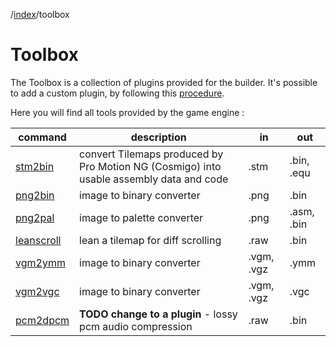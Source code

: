 /[index]/toolbox

[index]: ../readme.md

# Toolbox

The Toolbox is a collection of plugins provided for the builder. It's possible to add a custom plugin, by following this [procedure][plugin-add].

[plugin-add]: ./plugin-add.md

Here you will find all tools provided by the game engine :

|command|description|in|out|
|-|-|-|-|
|[stm2bin][stm2bin]|convert Tilemaps produced by Pro Motion NG (Cosmigo) into usable assembly data and code|.stm|.bin, .equ|
|[png2bin][png2bin]|image to binary converter|.png|.bin|
|[png2pal][png2pal]|image to palette converter|.png|.asm, .bin|
|[leanscroll][leanscroll]|lean a tilemap for diff scrolling|.raw|.bin|
|[vgm2ymm][vgm2ymm]|image to binary converter|.vgm, .vgz|.ymm|
|[vgm2vgc][vgm2vgc]|image to binary converter|.vgm, .vgz|.vgc|
|[pcm2dpcm][pcm2dpcm]|**TODO change to a plugin** - lossy pcm audio compression|.raw|.bin|

[stm2bin]: ../toolbox/graphics/tilemap/stm/readme.md
[png2bin]: ../toolbox/graphics/png2bin/readme.md
[png2pal]: ../toolbox/graphics/png2pal/readme.md
[leanscroll]: ../toolbox/graphics/tilemap/leanscroll/readme.md
[pcm2dpcm]: ../toolbox/third-party/src/audio/dpcm/readme.md
[vgm2ymm]: ../toolbox/audio/vgm2ymm/readme.md
[vgm2vgc]: ../toolbox/audio/vgm2vgc/readme.md